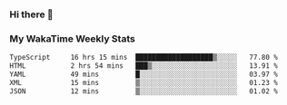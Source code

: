 ### Hi there 👋

<!--
**royschrauwen/royschrauwen** is a ✨ _special_ ✨ repository because its `README.md` (this file) appears on your GitHub profile.

Here are some ideas to get you started:

- 🔭 I’m currently working on ...
- 🌱 I’m currently learning ...
- 👯 I’m looking to collaborate on ...
- 🤔 I’m looking for help with ...
- 💬 Ask me about ...
- 📫 How to reach me: ...
- 😄 Pronouns: ...
- ⚡ Fun fact: ...
-->


### My WakaTime Weekly Stats
<!--START_SECTION:waka-->

```txt
TypeScript     16 hrs 15 mins  ███████████████████▒░░░░░   77.80 %
HTML           2 hrs 54 mins   ███▒░░░░░░░░░░░░░░░░░░░░░   13.91 %
YAML           49 mins         █░░░░░░░░░░░░░░░░░░░░░░░░   03.97 %
XML            15 mins         ▒░░░░░░░░░░░░░░░░░░░░░░░░   01.23 %
JSON           12 mins         ▒░░░░░░░░░░░░░░░░░░░░░░░░   01.02 %
```

<!--END_SECTION:waka-->
